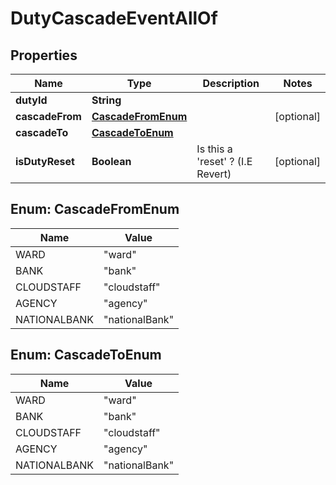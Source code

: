 

# DutyCascadeEventAllOf

## Properties

Name | Type | Description | Notes
------------ | ------------- | ------------- | -------------
**dutyId** | **String** |  | 
**cascadeFrom** | [**CascadeFromEnum**](#CascadeFromEnum) |  |  [optional]
**cascadeTo** | [**CascadeToEnum**](#CascadeToEnum) |  | 
**isDutyReset** | **Boolean** | Is this a &#39;reset&#39; ? (I.E Revert) |  [optional]



## Enum: CascadeFromEnum

Name | Value
---- | -----
WARD | &quot;ward&quot;
BANK | &quot;bank&quot;
CLOUDSTAFF | &quot;cloudstaff&quot;
AGENCY | &quot;agency&quot;
NATIONALBANK | &quot;nationalBank&quot;



## Enum: CascadeToEnum

Name | Value
---- | -----
WARD | &quot;ward&quot;
BANK | &quot;bank&quot;
CLOUDSTAFF | &quot;cloudstaff&quot;
AGENCY | &quot;agency&quot;
NATIONALBANK | &quot;nationalBank&quot;



